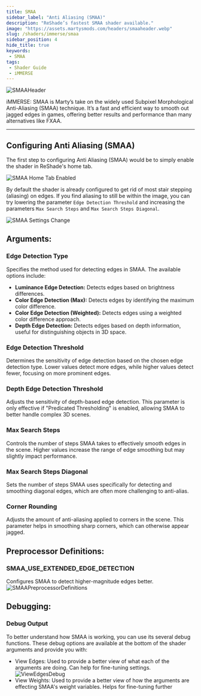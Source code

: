 ```yaml
---
title: SMAA
sidebar_label: "Anti Aliasing (SMAA)"
description: "ReShade’s fastest SMAA shader available."
image: "https://assets.martysmods.com/headers/smaaheader.webp"
slug: /shaders/immerse/smaa
sidebar_position: 4
hide_title: true
keywords: 
 - SMAA
tags:
 - Shader Guide
 - iMMERSE
---
```


![SMAAHeader](https://assets.martysmods.com/headers/smaaheader.webp)

iMMERSE: SMAA is Marty’s take on the widely used Subpixel Morphological Anti-Aliasing (SMAA) technique. It’s a fast and efficient way to smooth out jagged edges in games, offering better results and performance than many alternatives like FXAA.

---

## Configuring Anti Aliasing (SMAA)
The first step to configuring Anti Aliasing (SMAA) would be to simply enable the shader in ReShade's home tab.

![SMAA Home Tab Enabled](https://assets.martysmods.com/shaders/smaa/smaahometabenabled.webp)

By default the shader is already configured to get rid of most stair stepping (aliasing) on edges. If you find aliasing to still be within the image, you can try lowering the parameter `Edge Detection Threshold` and increasing the parameters `Max Search Steps` and `Max Search Steps Diagonal`.

![SMAA Settings Change](https://assets.martysmods.com/shaders/smaa/configuresettingsguide.webp)

## Arguments:

### Edge Detection Type
Specifies the method used for detecting edges in SMAA. The available options include:
 - **Luminance Edge Detection:** Detects edges based on brightness differences.
 - **Color Edge Detection (Max):** Detects edges by identifying the maximum color difference.
 - **Color Edge Detection (Weighted):** Detects edges using a weighted color difference approach.
 - **Depth Edge Detection:** Detects edges based on depth information, useful for distinguishing objects in 3D space.

### Edge Detection Threshold
Determines the sensitivity of edge detection based on the chosen edge detection type. Lower values detect more edges, while higher values detect fewer, focusing on more prominent edges.

### Depth Edge Detection Threshold
Adjusts the sensitivity of depth-based edge detection. This parameter is only effective if "Predicated Thresholding" is enabled, allowing SMAA to better handle complex 3D scenes.

### Max Search Steps
Controls the number of steps SMAA takes to effectively smooth edges in the scene. Higher values increase the range of edge smoothing but may slightly impact performance.

### Max Search Steps Diagonal
Sets the number of steps SMAA uses specifically for detecting and smoothing diagonal edges, which are often more challenging to anti-alias.

### Corner Rounding
Adjusts the amount of anti-aliasing applied to corners in the scene. This parameter helps in smoothing sharp corners, which can otherwise appear jagged.

## Preprocessor Definitions:

### SMAA_USE_EXTENDED_EDGE_DETECTION
Configures SMAA to detect higher-magnitude edges better.
![SMAAPreprocessorDefinitions](https://assets.martysmods.com/shaders/smaa/smaapreprodef.webp)

## Debugging:

### Debug Output
To better understand how SMAA is working, you can use its several debug functions. These debug options are available at the bottom of the shader arguments and provide you with:

 * View Edges: Used to provide a better view of what each of the arguments are doing. Can help for fine-tuning settings.
 ![ViewEdgesDebug](https://assets.martysmods.com/shaders/smaa/smaaviewedges.webp)
 * View Weights: Used to provide a better view of how the arguments are effecting SMAA's weight variables. Helps for fine-tuning further